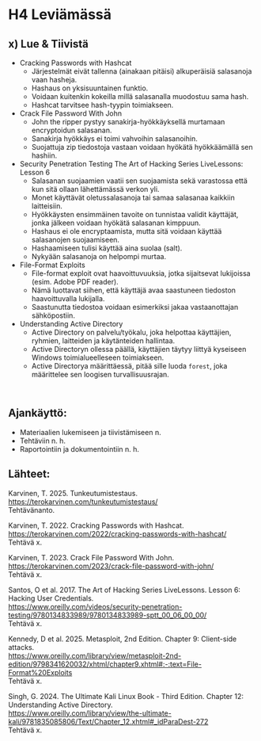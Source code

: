 # H4 Leviämässä

## x) Lue & Tiivistä
- Cracking Passwords with Hashcat
   - Järjestelmät eivät tallenna (ainakaan pitäisi) alkuperäisiä salasanoja vaan hasheja.
   - Hashaus on yksisuuntainen funktio.
   - Voidaan kuitenkin kokeilla millä salasanalla muodostuu sama hash. 
   - Hashcat tarvitsee hash-tyypin toimiakseen. 
- Crack File Password With John
   - John the ripper pystyy sanakirja-hyökkäyksellä murtamaan encryptoidun salasanan. 
   - Sanakirja hyökkäys ei toimi vahvoihin salasanoihin.
   - Suojattuja zip tiedostoja vastaan voidaan hyökätä hyökkäämällä sen hashiin. 
- Security Penetration Testing The Art of Hacking Series LiveLessons: Lesson 6
   - Salasanan suojaamien vaatii sen suojaamista sekä varastossa että kun sitä ollaan lähettämässä verkon yli.
   - Monet käyttävät oletussalasanoja tai samaa salasanaa kaikkiin laitteisiin.
   - Hyökkäysten ensimmäinen tavoite on tunnistaa validit käyttäjät, jonka jälkeen voidaan hyökätä salasanan kimppuun.
   - Hashaus ei ole encryptaamista, mutta sitä voidaan käyttää salasanojen suojaamiseen.
   - Hashaamiseen tulisi käyttää aina suolaa (salt).
   - Nykyään salasanoja on helpompi murtaa. 
- File-Format Exploits
   - File-format exploit ovat haavoittuvuuksia, jotka sijaitsevat lukijoissa (esim. Adobe PDF reader).
   - Nämä luottavat siihen, että käyttäjä avaa saastuneen tiedoston haavoittuvalla lukijalla.
   - Saastunutta tiedostoa voidaan esimerkiksi jakaa vastaanottajan sähköpostiin. 
- Understanding Active Directory
   - Active Directory on palvelu/työkalu, joka helpottaa käyttäjien, ryhmien, laitteiden ja käytänteiden hallintaa. 
   - Active Directoryn ollessa päällä, käyttäjien täytyy liittyä kyseiseen Windows toimialueelleseen toimiakseen.
   - Active Directorya määrittäessä, pitää sille luoda ```forest```, joka määrittelee sen loogisen turvallisuusrajan. 






```
```

<img src="
" width="500"> <br/>


## Ajankäyttö: 

- Materiaalien lukemiseen ja tiivistämiseen n. 
- Tehtäviin n. h. 
- Raportointiin ja dokumentointiin n. h. 

## Lähteet: 

Karvinen, T. 2025. Tunkeutumistestaus.    
https://terokarvinen.com/tunkeutumistestaus/    
Tehtävänanto.    

Karvinen, T. 2022. Cracking Passwords with Hashcat.     
https://terokarvinen.com/2022/cracking-passwords-with-hashcat/    
Tehtävä x.    

Karvinen, T. 2023. Crack File Password With John.     
https://terokarvinen.com/2023/crack-file-password-with-john/   
Tehtävä x.    

Santos, O et al. 2017. The Art of Hacking Series LiveLessons. Lesson 6: Hacking User Credentials.     
https://www.oreilly.com/videos/security-penetration-testing/9780134833989/9780134833989-sptt_00_06_00_00/    
Tehtävä x.    

Kennedy, D et al. 2025. Metasploit, 2nd Edition. Chapter 9: Client-side attacks.    
https://www.oreilly.com/library/view/metasploit-2nd-edition/9798341620032/xhtml/chapter9.xhtml#:-:text=File-Format%20Exploits    
Tehtävä x.    

Singh, G. 2024. The Ultimate Kali Linux Book - Third Edition. Chapter 12: Understanding Active Directory.     
https://www.oreilly.com/library/view/the-ultimate-kali/9781835085806/Text/Chapter_12.xhtml#_idParaDest-272    
Tehtävä x.    


